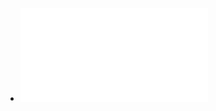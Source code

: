 - ![囚徒的困境：冯·诺伊曼、博弈论，和原子弹之谜 ([美]威廉姆·庞德斯通 吴鹤龄(译)) (Z-Library).pdf](../assets/囚徒的困境：冯·诺伊曼、博弈论，和原子弹之谜_([美]威廉姆·庞德斯通_吴鹤龄(译))_(Z-Library)_1676709937346_0.pdf)